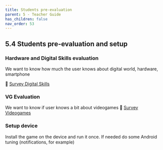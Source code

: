 ```yaml
---
title: Students pre-evaluation
parent: 5 - Teacher Guide
has_children: false
nav_order: 53
---
```


## 5.4 Students pre-evaluation and setup 

### Hardware and Digital Skills evaluation
We want to know how much the user knows about digital world, hardware, smartphone

📄 [Survey Digital Skills](54_quiz_digital.md)

### VG Evaluation
We want to know if user knows a bit about videogames
📄 [Survey Videogames](23_quiz_videogames.md)

### Setup device
Install the game on the device and run it once.
If needed do some Android tuning (notifications, for example)
